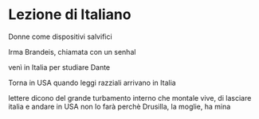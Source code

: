 # Lezione di Italiano

Donne come dispositivi salvifici

Irma Brandeis, chiamata con un senhal 

venì in Italia per studiare Dante

Torna in USA quando leggi razziali arrivano in Italia

lettere dicono del grande turbamento interno che montale vive, di lasciare italia e andare in USA
non lo farà perchè Drusilla, la moglie, ha mina
<!--stackedit_data:
eyJoaXN0b3J5IjpbLTEwNjcwMDQzNjldfQ==
-->